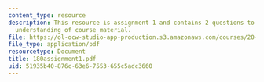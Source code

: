 ```yaml
---
content_type: resource
description: This resource is assignment 1 and contains 2 questions to test students
  understanding of course material.
file: https://ol-ocw-studio-app-production.s3.amazonaws.com/courses/20-180-biological-engineering-programming-spring-2006/51935b40876c63e67553655c5adc3660_180assignment1.pdf
file_type: application/pdf
resourcetype: Document
title: 180assignment1.pdf
uid: 51935b40-876c-63e6-7553-655c5adc3660
---
```

